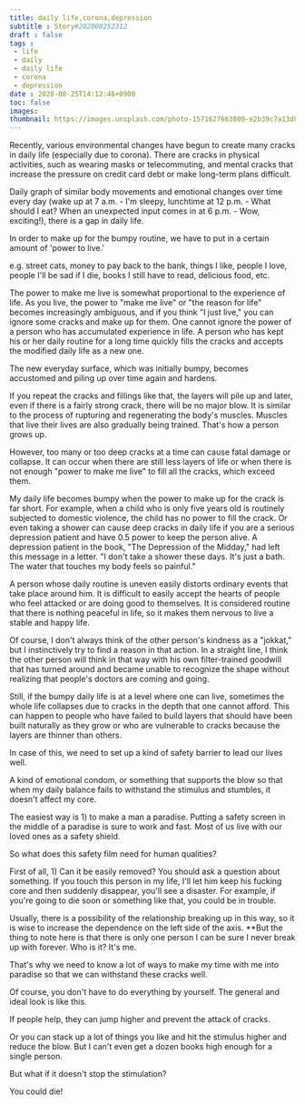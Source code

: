 ```yaml
---
title: daily life,corona,depression
subtitle : Story#202008252312
draft : false
tags :
 - life
 - daily
 - daily life
 - corona
 - depression
date : 2020-08-25T14:12:46+0900
toc: false
images: 
thumbnail: https://images.unsplash.com/photo-1571627663809-e2b39c7a13d8?ixlib=rb-1.2.1&q=80&fm=jpg&crop=entropy&cs=tinysrgb&w=1080&fit=max&ixid=eyJhcHBfaWQiOjE1NTU0OX0
---
```


Recently, various environmental changes have begun to create many cracks in daily life (especially due to corona). There are cracks in physical activities, such as wearing masks or telecommuting, and mental cracks that increase the pressure on credit card debt or make long-term plans difficult.  

Daily graph of similar body movements and emotional changes over time every day (wake up at 7 a.m. - I'm sleepy, lunchtime at 12 p.m. - What should I eat? When an unexpected input comes in at 6 p.m. - Wow, exciting!), there is a gap in daily life.  

In order to make up for the bumpy routine, we have to put in a certain amount of 'power to live.'  

e.g. street cats, money to pay back to the bank, things I like, people I love, people I'll be sad if I die, books I still have to read, delicious food, etc.  

The power to make me live is somewhat proportional to the experience of life. As you live, the power to "make me live" or "the reason for life" becomes increasingly ambiguous, and if you think "I just live," you can ignore some cracks and make up for them. One cannot ignore the power of a person who has accumulated experience in life. A person who has kept his or her daily routine for a long time quickly fills the cracks and accepts the modified daily life as a new one.  

The new everyday surface, which was initially bumpy, becomes accustomed and piling up over time again and hardens.  

If you repeat the cracks and fillings like that, the layers will pile up and later, even if there is a fairly strong crack, there will be no major blow. It is similar to the process of rupturing and regenerating the body's muscles. Muscles that live their lives are also gradually being trained. That's how a person grows up.  

However, too many or too deep cracks at a time can cause fatal damage or collapse. It can occur when there are still less layers of life or when there is not enough "power to make me live" to fill all the cracks, which exceed them.  

My daily life becomes bumpy when the power to make up for the crack is far short. For example, when a child who is only five years old is routinely subjected to domestic violence, the child has no power to fill the crack. Or even taking a shower can cause deep cracks in daily life if you are a serious depression patient and have 0.5 power to keep the person alive. A depression patient in the book, "The Depression of the Midday," had left this message in a letter. "I don't take a shower these days. It's just a bath. The water that touches my body feels so painful."  

A person whose daily routine is uneven easily distorts ordinary events that take place around him. It is difficult to easily accept the hearts of people who feel attacked or are doing good to themselves. It is considered routine that there is nothing peaceful in life, so it makes them nervous to live a stable and happy life.  

Of course, I don't always think of the other person's kindness as a "jokkat," but I instinctively try to find a reason in that action. In a straight line, I think the other person will think in that way with his own filter-trained goodwill that has turned around and became unable to recognize the shape without realizing that people's doctors are coming and going.  

Still, if the bumpy daily life is at a level where one can live, sometimes the whole life collapses due to cracks in the depth that one cannot afford. This can happen to people who have failed to build layers that should have been built naturally as they grow or who are vulnerable to cracks because the layers are thinner than others.  

In case of this, we need to set up a kind of safety barrier to lead our lives well.  

A kind of emotional condom, or something that supports the blow so that when my daily balance fails to withstand the stimulus and stumbles, it doesn't affect my core.  

The easiest way is 1) to make a man a paradise. Putting a safety screen in the middle of a paradise is sure to work and fast. Most of us live with our loved ones as a safety shield.  

So what does this safety film need for human qualities?  

First of all, 1) Can it be easily removed? You should ask a question about something. If you touch this person in my life, I'll let him keep his fucking core and then suddenly disappear, you'll see a disaster. For example, if you're going to die soon or something like that, you could be in trouble.  

Usually, there is a possibility of the relationship breaking up in this way, so it is wise to increase the dependence on the left side of the axis. **But the thing to note here is that there is only one person I can be sure I never break up with forever. Who is it? It's me.  

That's why we need to know a lot of ways to make my time with me into paradise so that we can withstand these cracks well.  

Of course, you don't have to do everything by yourself. The general and ideal look is like this.  

If people help, they can jump higher and prevent the attack of cracks.  

Or you can stack up a lot of things you like and hit the stimulus higher and reduce the blow. But I can't even get a dozen books high enough for a single person.  

But what if it doesn't stop the stimulation?  

You could die!  

